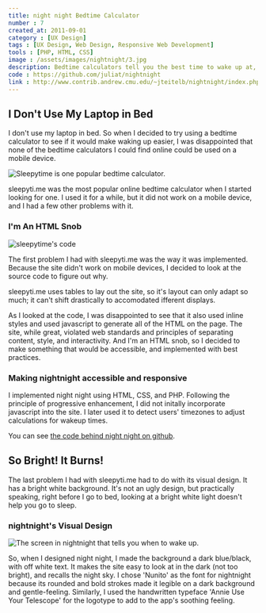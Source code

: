 ```yaml
---
title: night night Bedtime Calculator
number : 7
created_at: 2011-09-01
category : [UX Design]
tags : [UX Design, Web Design, Responsive Web Development]
tools : [PHP, HTML, CSS]
image : /assets/images/nightnight/3.jpg
description: Bedtime calculators tell you the best time to wake up at, based on the average length of human sleep cycles. I designed and developed mobile-friendly bedtime calculator website.
code : https://github.com/juliat/nightnight
link : http://www.contrib.andrew.cmu.edu/~jteitelb/nightnight/index.php
---
```


## I Don't Use My Laptop in Bed

I don't use my laptop in bed. So when I decided to try using a bedtime calculator to see if it would make waking up easier, I was disappointed that none of the bedtime calculators I could find online could be used on a mobile device.

![Sleepytime is one popular bedtime calculator.](/assets/images/nightnight/sleepytime.png)

sleepyti.me was the most popular online bedtime calculator when I started looking for one. I used it for a while, but it did not work on a mobile device, and I had a few other problems with it.

### I'm An HTML Snob

![sleepytime's code](/assets/images/nightnight/sleepytime-code.png)

The first problem I had with sleepyti.me was the way it was implemented. Because the site didn't work on mobile devices, I decided to look at the source code to figure out why.

sleepyti.me uses tables to lay out the site, so it's layout can only adapt so much; it can't shift drastically to accomodated ifferent displays.

As I looked at the code, I was disappointed to see that it also used inline styles and used javascript to generate all of the HTML on the page. The site, while great, violated web standards and principles of separating content, style, and interactivity. And I'm an HTML snob, so I decided to make something that would be accessible, and implemented with best practices.

### Making nightnight accessible and responsive

I implemented night night using HTML, CSS, and PHP. Following the principle of progressive enhancement, I did not initally incorporate javascript into the site. I later used it to detect users' timezones to adjust calculations for wakeup times.

You can see [the code behind night night on github](https://github.com/juliat/nightnight).

## So Bright! It Burns!

The last problem I had with sleepyti.me had to do with its visual design. It has a bright white background. It's not an ugly design, but practically speaking, right before I go to bed, looking at a bright white light doesn't help you go to sleep.

### nightnight's Visual Design

![The screen in nightnight that tells you when to wake up.](/assets/images/nightnight/wakeuptimes.jpg)

So, when I designed night night, I made the background a dark blue/black, with off white text. It makes the site easy to look at in the dark (not too bright), and recalls the night sky. I chose 'Nunito' as the font for nightnight because its rounded and bold strokes made it legible on a dark background and gentle-feeling. Similarly, I used the handwritten typeface 'Annie Use Your Telescope' for the logotype to add to the app's soothing feeling.

